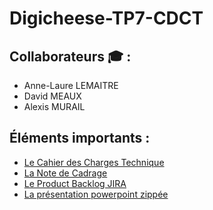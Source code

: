 # Digicheese-TP7-CDCT

##  Collaborateurs :mortar_board: :
- Anne-Laure LEMAITRE
- David MEAUX
- Alexis MURAIL

## Éléments importants : 
- [Le Cahier des Charges Technique]()
- [La Note de Cadrage](https://github.com/Datalex0/Digicheese-TP7-CDCT/blob/b37d1edd03c5a2e927f2ed026274ca858a4bb56e/Note_de_cadrage.pdf)
- [Le Product Backlog JIRA](https://anne-laure-diginamic-formation.atlassian.net/jira/software/projects/DG/boards/9/backlog)
- [La présentation powerpoint zippée]()


